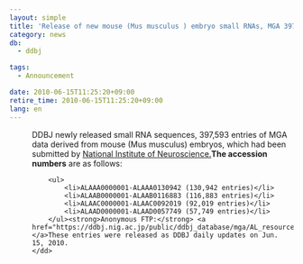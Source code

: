```yaml
---
layout: simple
title: 'Release of new mouse (Mus musculus ) embryo small RNAs, MGA 397,593 entries'
category: news
db:
  - ddbj

tags:
  - Announcement

date: 2010-06-15T11:25:20+09:00
retire_time: 2010-06-15T11:25:20+09:00
lang: en
---
```


<dl>
    <dd>DDBJ newly released small RNA sequences, 397,593 entries of MGA data derived from mouse (Mus musculus) embryos, which had been submitted by <a href="http://www.ncnp.go.jp/nin/index_e.html" target="_new">National Institute of Neuroscience.</a><strong>The accession numbers</strong> are as follows:

        <ul>
            <li>ALAAA0000001-ALAAA0130942 (130,942 entries)</li>
            <li>ALAAB0000001-ALAAB0116883 (116,883 entries)</li>
            <li>ALAAC0000001-ALAAC0092019 (92,019 entries)</li>
            <li>ALAAD0000001-ALAAD0057749 (57,749 entries)</li>
        </ul><strong>Anonymous FTP:</strong> <a href="https://ddbj.nig.ac.jp/public/ddbj_database/mga/AL_resource_index.html">AL_resource_index.html </a>These entries were released as DDBJ daily updates on Jun. 15, 2010.
    </dd>
</dl> 
<!-- ########## end one news -->
<!-- ########## start one news -->
